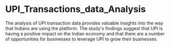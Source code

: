 # UPI_Transactions_data_Analysis
The analysis of UPI transaction data provides valuable insights into the way that Indians are using the platform. The study's findings suggest that UPI is having a positive impact on the Indian economy and that there are a number of opportunities for businesses to leverage UPI to grow their businesses. 
